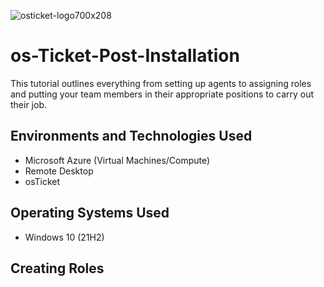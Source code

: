 ![osticket-logo700x208](https://user-images.githubusercontent.com/130851140/236893191-5973f55b-a272-40c1-a4ea-2d08a92926e6.png)


# os-Ticket-Post-Installation


This tutorial outlines everything from setting up agents to assigning roles and putting your team members in their appropriate positions to carry out their job.


<h2>Environments and Technologies Used</h2>

- Microsoft Azure (Virtual Machines/Compute)
- Remote Desktop
- osTicket

<h2>Operating Systems Used </h2>

- Windows 10</b> (21H2)

<h2> Creating Roles <h2>
